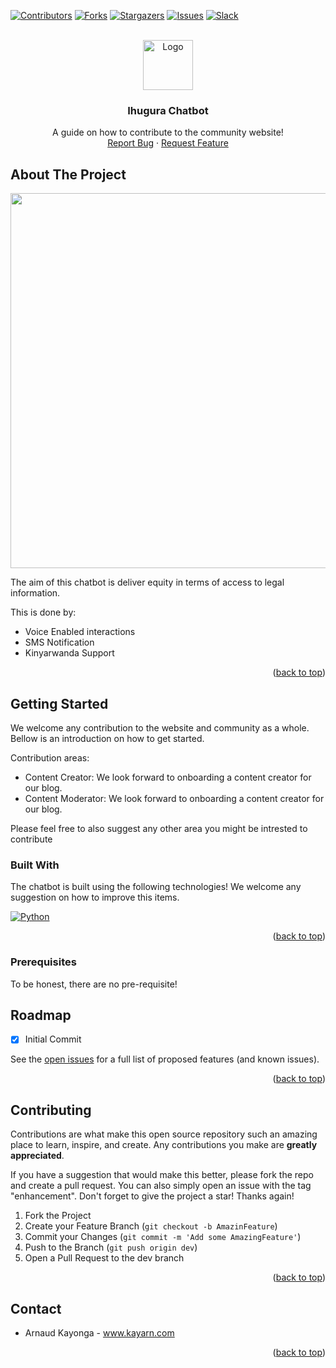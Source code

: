 <a name="readme-top"></a>


[![Contributors][contributors-shield]][contributors-url]
[![Forks][forks-shield]][forks-url]
[![Stargazers][stars-shield]][stars-url]
[![Issues][issues-shield]][issues-url]
[![Slack][slack-shield]][slack-url]



<!-- PROJECT LOGO -->
<br />
<div align="center">
  <a href="https://github.com/MBAZA-NLP/community.website">
    <img src="assets/img/logo/MBAZA-LOGO-WHITE.png" alt="Logo" width="80" height="80">
  </a>

  <h3 align="center">Ihugura Chatbot</h3>

  <p align="center">
    A guide on how to contribute to the community website!
    <br />
    <a href="https://github.com/agent87/community.website/issues">Report Bug</a>
    ·
    <a href="https://github.com/agent87/community.website/issues">Request Feature</a>
  </p>
</div>






<!-- ABOUT THE PROJECT -->
## About The Project

<div align="center">
    <img src="assets/img/frontpage.JPG" alt="Logo" width="1080" height="600">
</div>

The aim of this chatbot is deliver equity in terms of access to legal information.

This is done by:
* Voice Enabled interactions
* SMS Notification
* Kinyarwanda Support


<p align="right">(<a href="#readme-top">back to top</a>)</p>


<!-- GETTING STARTED -->
## Getting Started

We welcome any contribution to the website and community as a whole. Bellow is an introduction on how to get started.

Contribution areas:
* Content Creator: We look forward to onboarding a content creator for our blog.
* Content Moderator: We look forward to onboarding a content creator for our blog.

Please feel free to also suggest any other area you might be intrested to contribute


### Built With

The chatbot is built using the following technologies! We welcome any suggestion on how to improve this items.

[![Python][python.org]][python-url]

<p align="right">(<a href="#readme-top">back to top</a>)</p>

### Prerequisites

To be honest, there are no pre-requisite!


<!-- ROADMAP -->
## Roadmap

- [x] Initial Commit


See the [open issues](https://github.com/agent87/ihugura-api/issues) for a full list of proposed features (and known issues).

<p align="right">(<a href="#readme-top">back to top</a>)</p>



<!-- CONTRIBUTING -->
## Contributing

Contributions are what make this open source repository such an amazing place to learn, inspire, and create. Any contributions you make are **greatly appreciated**.

If you have a suggestion that would make this better, please fork the repo and create a pull request. You can also simply open an issue with the tag "enhancement".
Don't forget to give the project a star! Thanks again!

1. Fork the Project
2. Create your Feature Branch (`git checkout -b AmazinFeature`)
3. Commit your Changes (`git commit -m 'Add some AmazingFeature'`)
4. Push to the Branch (`git push origin dev`)
5. Open a Pull Request to the dev branch

<p align="right">(<a href="#readme-top">back to top</a>)</p>



<!-- CONTACT -->
## Contact

* Arnaud Kayonga - www.kayarn.com

<p align="right">(<a href="#readme-top">back to top</a>)</p>



<!-- MARKDOWN LINKS & IMAGES -->
<!-- https://www.markdownguide.org/basic-syntax/#reference-style-links -->
[contributors-shield]: https://img.shields.io/github/contributors/agent87/ihugura-api
[contributors-url]: https://github.com/agent87/ihugura-api/graphs/contributors
[forks-shield]: https://img.shields.io/github/forks/agent87/ihugura-api
[forks-url]: agent87/ihugura-api
[stars-shield]: https://img.shields.io/github/stars/agent87/ihugura-api
[stars-url]: agent87/ihugura-api
[issues-shield]: https://img.shields.io/github/issues/agent87/ihugura-api
[issues-url]: https://github.com/agent87/ihugura-api/issues
[slack-shield]: https://img.shields.io/badge/Slack-4A154B?style=for-the-badge&logo=slack&logoColor=white
[slack-url]: https://join.slack.com/t/mbazanlpcommunity/shared_invite/zt-1e5mxv2x2-XH25edKoZ4tFZou4SvLsQA
[python.org]: https://img.shields.io/badge/Python-14354C?style=for-the-badge&logo=python&logoColor=white
[python-url]: https://getbootstrap.com
